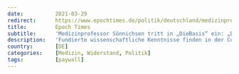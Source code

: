 ```yaml
---
date:          2021-03-29
redirect:      https://www.epochtimes.de/politik/deutschland/medizinprofessor-soennichsen-tritt-diebasis-bei-das-mass-ist-voll-a3476940.html
title:         Epoch Times
subtitle:      'Medizinprofessor Sönnichsen tritt in „DieBasis“ ein: „Das Maß ist voll“'
description:   'Fundierte wissenschaftliche Kenntnisse finden in der Corona-Krise von der Politik keine oder wenig Beachtung. Aus diesem Grund will Professor Dr. Andreas Sönnichsen, Facharzt für Innere Medizin, nun politisch aktiv werden. Mit Epoch Times sprach er über seine Beweggründe, in der neuen Partei „Die Basis“ mitzuwirken.'
country:       [DE]
categories:    [Medizin, Widerstand, Politik]
tags:          [paywall]
---
```

